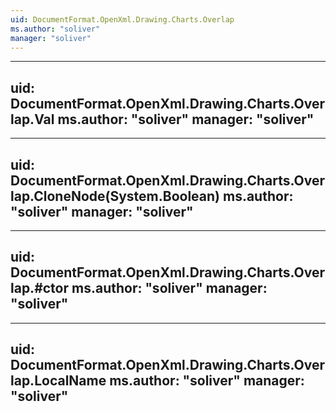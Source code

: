 ```yaml
---
uid: DocumentFormat.OpenXml.Drawing.Charts.Overlap
ms.author: "soliver"
manager: "soliver"
---
```


---
uid: DocumentFormat.OpenXml.Drawing.Charts.Overlap.Val
ms.author: "soliver"
manager: "soliver"
---

---
uid: DocumentFormat.OpenXml.Drawing.Charts.Overlap.CloneNode(System.Boolean)
ms.author: "soliver"
manager: "soliver"
---

---
uid: DocumentFormat.OpenXml.Drawing.Charts.Overlap.#ctor
ms.author: "soliver"
manager: "soliver"
---

---
uid: DocumentFormat.OpenXml.Drawing.Charts.Overlap.LocalName
ms.author: "soliver"
manager: "soliver"
---
